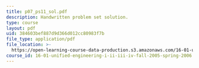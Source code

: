 ```yaml
---
title: p07_ps11_sol.pdf
description: Handwritten problem set solution.
type: course
layout: pdf
uid: 384603bef887d9d366d012cc80983f7b
file_type: application/pdf
file_location: >-
  https://open-learning-course-data-production.s3.amazonaws.com/16-01-unified-engineering-i-ii-iii-iv-fall-2005-spring-2006/384603bef887d9d366d012cc80983f7b_p07_ps11_sol.pdf
course_id: 16-01-unified-engineering-i-ii-iii-iv-fall-2005-spring-2006
---
```

